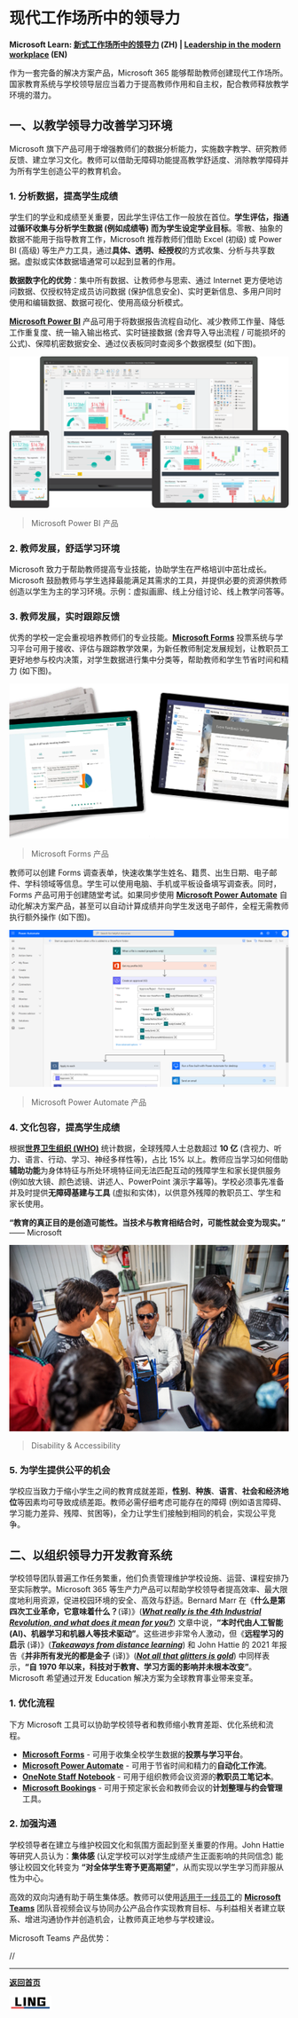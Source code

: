 # 现代工作场所中的领导力

**Microsoft Learn: [新式工作场所中的领导力](https://docs.microsoft.com/zh-cn/learn/paths/leadership-modern-workplace/) (ZH) | [Leadership in the modern workplace](https://docs.microsoft.com/en-us/learn/paths/leadership-modern-workplace/) (EN)**

作为一套完备的解决方案产品，Microsoft 365 能够帮助教师创建现代工作场所。国家教育系统与学校领导层应当着力于提高教师作用和自主权，配合教师释放教学环境的潜力。

## 一、以教学领导力改善学习环境

Microsoft 旗下产品可用于增强教师们的数据分析能力，实施数字教学、研究教师反馈、建立学习文化。教师可以借助无障碍功能提高教学舒适度、消除教学障碍并为所有学生创造公平的教育机会。

### 1. 分析数据，提高学生成绩

学生们的学业和成绩至关重要，因此学生评估工作一般放在首位。**学生评估，指通过循环收集与分析学生数据 (例如成绩等) 而为学生设定学业目标**。零散、抽象的数据不能用于指导教育工作，Microsoft 推荐教师们借助 Excel (初级) 或 Power BI (高级) 等生产力工具，通过**具体、透明、经授权**的方式收集、分析与共享数据。虚拟或实体数据墙通常可以起到显著的作用。

**数据数字化的优势**：集中所有数据、让教师参与思索、通过 Internet 更方便地访问数据、仅授权特定成员访问数据 (保护信息安全)、实时更新信息、多用户同时使用和编辑数据、数据可视化、使用高级分析模式。

**[Microsoft Power BI](https://powerbi.microsoft.com/zh-cn/)** 产品可用于将数据报告流程自动化、减少教师工作量、降低工作重复度、统一输入输出格式、实时链接数据 (舍弃导入导出流程 / 可能损坏的公式)、保障机密数据安全、通过仪表板同时查阅多个数据模型 (如下图)。

![Microsoft Power BI](https://github.com/Lingggao/MIE/blob/main/Pictures/pbi.png?raw=true)

>   Microsoft Power BI 产品

### 2. 教师发展，舒适学习环境

Microsoft 致力于帮助教师提高专业技能，协助学生在严格培训中茁壮成长。Microsoft 鼓励教师与学生选择最能满足其需求的工具，并提供必要的资源供教师创造以学生为主的学习环境。示例：虚拟画廊、线上分组讨论、线上教学问答等。

### 3. 教师发展，实时跟踪反馈

优秀的学校一定会重视培养教师们的专业技能。[**Microsoft Forms**](https://www.microsoft.com/zh-cn/microsoft-365/online-surveys-polls-quizzes) 投票系统与学习平台可用于接收、评估与跟踪教学效果，为新任教师制定发展规划，让教职员工更好地参与校内决策，对学生数据进行集中分类等，帮助教师和学生节省时间和精力 (如下图)。

![Microsoft Forms](https://github.com/Lingggao/MIE/blob/main/Pictures/msforms.png?raw=true)

>   Microsoft Forms 产品

教师可以创建 Forms 调查表单，快速收集学生姓名、籍贯、出生日期、电子邮件、学科领域等信息。学生可以使用电脑、手机或平板设备填写调查表。同时，Forms 产品可用于创建随堂考试。如果同步使用 [**Microsoft Power Automate**](https://powerautomate.microsoft.com/zh-cn/) 自动化解决方案产品，甚至可以自动计算成绩并向学生发送电子邮件，全程无需教师执行额外操作 (如下图)。

![Microsoft Power Automate](https://github.com/Lingggao/MIE/blob/main/Pictures/mspa.png?raw=true)

>   Microsoft Power Automate 产品

### 4. 文化包容，提高学生成绩

根据[**世界卫生组织 (WHO)**](https://www.who.int/) 统计数据，全球残障人士总数超过 **10 亿** (含视力、听力、语言、行动、学习、神经多样性等)，占比 15% 以上。教师应当学习如何借助**辅助功能**为身体特征与所处环境特征间无法匹配互动的残障学生和家长提供服务 (例如放大镜、颜色滤镜、讲述人、PowerPoint 演示字幕等)。学校必须事先准备并及时提供**无障碍基建与工具** (虚拟和实体)，以供意外残障的教职员工、学生和家长使用。

**“教育的真正目的是创造可能性。当技术与教育相结合时，可能性就会变为现实。”** —— Microsoft

![Accessibility](https://github.com/Lingggao/MIE/blob/main/Pictures/accessibility.png?raw=true)

>   Disability & Accessibility

### 5. 为学生提供公平的机会

学校应当致力于缩小学生之间的教育成就差距，**性别**、**种族**、**语言**、**社会和经济地位**等因素均可导致成绩差距。教师必需仔细考虑可能存在的障碍 (例如语言障碍、学习能力差异、残障、贫困等)，全力让学生们接触到相同的机会，实现公平竞争。

## 二、以组织领导力开发教育系统

学校领导团队普遍工作任务繁重，他们负责管理维护学校设施、运营、课程安排乃至实际教学。Microsoft 365 等生产力产品可以帮助学校领导者提高效率、最大限度地利用资源，促进校园环境的安全、高效与舒适。Bernard Marr 在《**什么是第四次工业革命，它意味着什么？**(译)》([***What really is the 4th Industrial Revolution, and what does it mean for you?***](https://www.linkedin.com/pulse/what-really-4th-industrial-revolution-does-mean-you-bernard-marr/)) 文章中说，**“本时代由人工智能 (AI)、机器学习和机器人等技术驱动”**。这些进步非常令人激动，但《**远程学习的启示** (译)》([***Takeaways from distance learning***](https://www.edutopia.org/article/takeaways-distance-learning?fbclid=IwAR27VFibLAB-IU2TV9XYO_5liqJJsFkevs_nz7OewOGnW7zfHNliKefvU4k_aem_AfmGYbBGq_ByxemJN5oSa-IX3LsQtk3FWI0DBBq6Z4wutaTYTcgO8VUee2GxlzIJnIaCzui1dejuhIPZxBf4pE6Bz8OzKVY03-T-B3KhK9i0qQ)) 和 John Hattie 的 2021 年报告《**并非所有发光的都是金子** (译)》([***Not all that glitters is gold***](https://cognitioneducationgroup.com/wp-content/uploads/2020/11/Not-All-That-Glitters-is-Gold.pdf)) 中同样表示，**“自 1970 年以来，科技对于教育、学习方面的影响并未根本改变”**。Microsoft 希望通过开发 Education 解决方案为全球教育事业带来变革。

### 1. 优化流程

下方 Microsoft 工具可以协助学校领导者和教师缩小教育差距、优化系统和流程。

-   [**Microsoft Forms**](https://www.microsoft.com/zh-cn/microsoft-365/online-surveys-polls-quizzes) - 可用于收集全校学生数据的**投票与学习平台**。
-   [**Microsoft Power Automate**](https://powerautomate.microsoft.com/zh-cn/) - 可用于节省时间和精力的**自动化工作流**。
-   [**OneNote Staff Notebook**](https://www.onenote.com/staffnotebookedu) - 可用于组织教师会议资源的**教职员工笔记本**。
-   [**Microsoft Bookings**](https://www.microsoft.com/zh-cn/microsoft-365/business/scheduling-and-booking-app) - 可用于预定家长会和教师会议的**计划整理与约会管理**工具。

### 2. 加强沟通

学校领导者在建立与维护校园文化和氛围方面起到至关重要的作用。John Hattie 等研究人员认为：**集体感** (认定学校可以对学生成绩产生正面影响的共同信念) 能够让校园文化转变为 **“对全体学生寄予更高期望”**，从而实现以学生学习而非服从性为中心。

高效的双向沟通有助于萌生集体感。教师可以使用[适用于一线员工](https://www.microsoft.com/zh-cn/microsoft-teams/frontline-workforce)的 [**Microsoft Teams**](https://www.microsoft.com/zh-cn/microsoft-teams/group-chat-software) 团队音视频会议与协同办公产品合作实现教育目标、与利益相关者建立联系、增进沟通协作并创造机会，让教师真正地参与学校建设。

Microsoft Teams 产品优势：

//

----

[**返回首页**](https://github.com/Lingggao/MIE#microsoft-%E8%AE%A4%E8%AF%81%E5%88%9B%E6%96%B0%E6%95%99%E5%B8%88-mie---%E5%AD%A6%E4%B9%A0%E7%AC%94%E8%AE%B0)

<img src="https://github.com/Lingggao/MIE/blob/main/Pictures/LING.png?raw=true" width = "15%" />